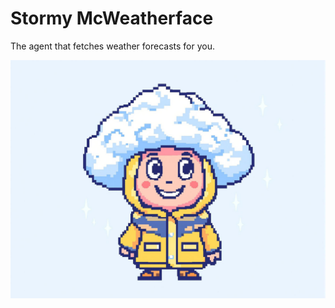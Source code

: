 # Stormy McWeatherface

The agent that fetches weather forecasts for you.

![](7ebbb3e9-ed6e-4a66-a13d-f8a00ced3b8c.jpg)
